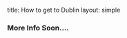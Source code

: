 title: How to get to Dublin
layout: simple

### More Info Soon....
<!-- 
Getting to Vigo is very easy; you can reach the city’s centre from Madrid, A Coruña, Santiago de Compostela or the north of Portugal. It has motorway and train connections with Madrid and other cities, like Bilbao. Moreover, the Peinador Airport has connections with Spain’s main cities and several international destinations. -->

<!--
<div>
    <img id="myImg" src="/static/images/other/vigo.jpeg" style="width: 100%;"/>

</div> -->
<!-- Pop up when click -->
<!-- <div id="myModal" class="modal">
  <span class="close">&times;</span>
  <img class="modal-content" id="img01">
  <div id="caption"></div>
</div> -->

<!-- ### By plane, Vigo's Airport

Vigo Airport

Vigo has its own airport known as Peinador airport, located less than 15 km from the city. Its main connections are established with Madrid, Barcelona, Paris and London, which allows it to make a multitude of national and international connections.

Main international destinations:

- London
- Brussels
- Paris

Main national destinations:

- Madrid
- Barcelona
- Seville
- Valencia
- Bilbao
- Tenerife

For updated and up-to-date information, we recommend that you visit the [AENA website](https://www.aena.es/en/vigo-airport/index.html).

Other nearby airports

- Lavacolla Airport in Santiago de Compostela (approx. 100 km.)
- Sá Carneiro International Airport in Porto - Portugal (approx. 150 Km.)

Peinador, Vigo’s Airport, is Galicia’s southern airport and is only 20 minutes from the city centre. Flying is the fastest option when travelling to Vigo from Madrid, Barcelona, Bilbao, Tenerife Norte and Gran Canaria in Spain, but also internationally from London (Stansted), since these cities have direct flights to Vigo. Once you’ve landed, you can take a taxi or bus to the city centre.
The quickest way to get to the city centre is by taxi, which costs around 25 euros. If you prefer to take the bus, you can take the L9A line, which runs every 30 minutes from 7:00 to 23:00. The bus stop is located in front of the airport’s main entrance. The ticket costs 1.35 euro and can be purchased on the bus. The bus will take you to the city centre in 40 minutes.

Website: [Vigo's Airport](https://www.aena.es/en/vigo-airport/index.html)

_Maybe this can help as well._

<div>
    <img id="myImg1" src="/static/images/other/by_plane.jpeg" style="width: 100%;"/>
</div>

Pop up when click
<div id="myModal" class="modal">
  <span class="close">&times;</span>
  <img class="modal-content" id="img01">
  <div id="caption"></div>
</div>

_Or check from the map_

<iframe src="https://www.google.com/maps/embed?pb=!1m18!1m12!1m3!1d47271.28173860591!2d-8.7254259!3d42.22608915!2m3!1f0!2f0!3f0!3m2!1i1024!2i768!4f13.1!3m3!1m2!1s0xd2f621461b2c193%3A0x7b441dad174bd49f!2sVigo%2C%20Pontevedra!5e0!3m2!1sen!2ses!4v1701966445881!5m2!1sen!2ses" width="600" height="450" style="border:0;" allowfullscreen="" loading="lazy" referrerpolicy="no-referrer-when-downgrade"></iframe>

<hr/>
<br/>

### By train

Vigo has two railway stations: URZAIZ where departs the AVE (Spain’s high-speed train), and GUIXAR, located in Areal St., bouth of them right in the city centre.

Website: [Renfe](https://www.renfe.com/)

_Maybe this can help as well._

<div>
    <img id="myImg2" src="/static/images/other/by_train.jpeg" style="width: 100%;"/>
</div>

<!-- Pop up when click -->
<!-- <div id="myModal" class="modal">
  <span class="close">&times;</span>
  <img class="modal-content" id="img01">
  <div id="caption"></div>
</div>

### By car or bus -->

<!-- The most common way of travelling to Vigo is by car. The city’s good connections make it easy to get to Vigo on the motorway from Madrid, Santiago, A Coruña and Porto.

There are three main motorway entry routes:

The Autovía del Noroeste (A-6) and the Autovía das Rías Baixas (A-52) motorways connect Vigo and Madrid. If you’re travelling to Vigo from Portugal, you can take the A-3 motorway, which links Porto, Lisbon and Braga with the Spanish border and then take AP-9 and A-55, which will take you straight to the centre of Vigo.

Getting to Vigo by bus is also a possibility. There are direct bus lines to Vigo from Madrid, Barcelona and many other Spanish cities. The bus station is located in the city centre, in Travesía de Vigo St. Furthermore, there are international bus lines that will take you to Vigo from Portugal, France, Switzerland, Belgium, Holland, Denmark and Germany. --> 

<!-- title: How to get there by plane
layout: simple

# -->
